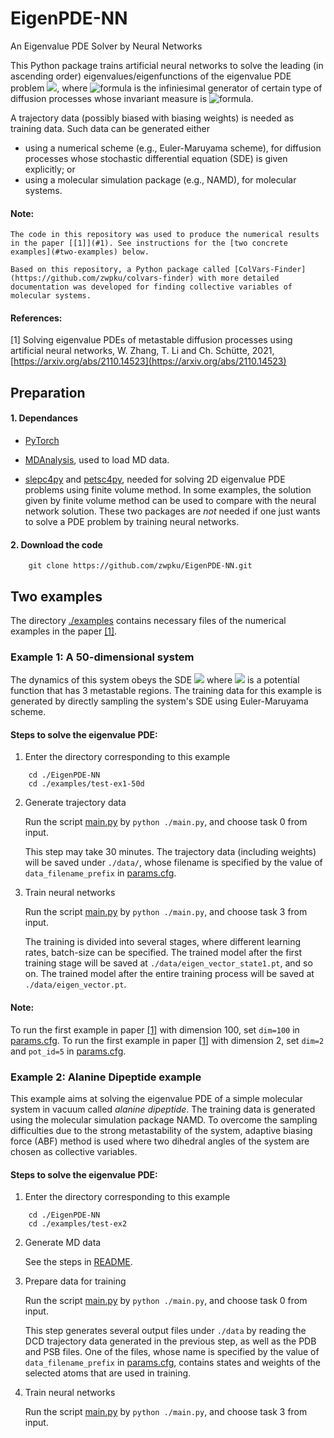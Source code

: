 # EigenPDE-NN
An Eigenvalue PDE Solver by Neural Networks

This Python package trains artificial neural networks to solve the leading (in ascending order) eigenvalues/eigenfunctions of the eigenvalue PDE problem 
<img src="https://render.githubusercontent.com/render/math?math=-\mathcal{L}f=\lambda f">, where ![formula](https://render.githubusercontent.com/render/math?math=\mathcal{L}) is the infiniesimal generator of certain type of diffusion processes whose invariant measure is ![formula](https://render.githubusercontent.com/render/math?math=\mu).

A trajectory data (possibly biased with biasing weights) is needed as training data. Such data can be generated either 
- using a numerical scheme (e.g., Euler-Maruyama scheme), for diffusion processes whose stochastic differential equation (SDE) is given explicitly;  or 
- using a molecular simulation package (e.g., NAMD), for molecular systems.


#### Note:

	The code in this repository was used to produce the numerical results in the paper [[1]](#1). See instructions for the [two concrete examples](#two-examples) below.

	Based on this repository, a Python package called [ColVars-Finder](https://github.com/zwpku/colvars-finder) with more detailed documentation was developed for finding collective variables of molecular systems.

#### References:
<a id="1"> [1] </a> Solving eigenvalue PDEs of metastable diffusion processes using artificial neural networks, W. Zhang, T. Li and Ch. Sch&uuml;tte, 2021, 
[https://arxiv.org/abs/2110.14523](https://arxiv.org/abs/2110.14523)

## Preparation
#### 1. Dependances 

- [PyTorch](https://pytorch.org/)

- [MDAnalysis](https://www.mdanalysis.org/), used to load MD data. 

- [slepc4py](https://pypi.org/project/slepc4py/) and [petsc4py](https://pypi.org/project/petsc4py/), needed for solving 2D eigenvalue PDE problems using finite volume method. In some examples, the solution given by finite volume method can be used to compare with the neural network solution. 
These two packages are *not* needed if one just wants to solve a PDE problem by training neural networks.

#### 2. Download the code 

```
	git clone https://github.com/zwpku/EigenPDE-NN.git
```

## Two examples 
The directory [./examples](examples) contains necessary files of the numerical examples in the paper [[1]](#1).

### Example 1: A 50-dimensional system 

The dynamics of this system obeys the SDE <img src="https://render.githubusercontent.com/render/math?math=dX_t = -\nabla V(X_t)dt%2b\sqrt{2\beta^{-1}}dW_t"> where <img src="https://render.githubusercontent.com/render/math?math=V:\mathbb{R}^{50}\rightarrow\mathbb{R}"> is a potential function that has 3 metastable regions. The training data for this example is generated by directly sampling the system's SDE using Euler-Maruyama scheme.

#### Steps to solve the eigenvalue PDE:

1. Enter the directory corresponding to this example

```
    cd ./EigenPDE-NN
    cd ./examples/test-ex1-50d
```

2. Generate trajectory data

	  Run the script [main.py](examples/test-ex1-50d/main.py) by `python ./main.py`, and choose task 0 from input. 

	  This step may take 30 minutes. The trajectory data (including weights) will be saved under `./data/`, whose filename is specified by the value of `data_filename_prefix` in [params.cfg](examples/test-ex1-50d/params.cfg).

3. Train neural networks

	  Run the script [main.py](examples/test-ex1-50d/main.py) by `python ./main.py`, and choose task 3 from input.

	  The training is divided into several stages, where different learning rates, batch-size can be specified. The trained model after the first training stage will be saved at `./data/eigen_vector_state1.pt`, and so on. The trained model after the entire training process will be saved at `./data/eigen_vector.pt`.

#### Note:
To run the first example in paper [[1]](#1) with dimension 100, set `dim=100` in [params.cfg](examples/test-ex1-50d/params.cfg). 
To run the first example in paper [[1]](#1) with dimension 2, set `dim=2` and `pot_id=5` in [params.cfg](examples/test-ex1-50d/params.cfg).

### Example 2: Alanine Dipeptide example 

This example aims at solving the eigenvalue PDE of a simple molecular system in vacuum called *alanine dipeptide*.  The training data is generated using the molecular simulation package NAMD. To overcome the sampling difficulties due to the strong metastability of the system, adaptive biasing force (ABF) method is used where two dihedral angles of the system are chosen as collective variables.

#### Steps to solve the eigenvalue PDE:

1. Enter the directory corresponding to this example

```
    cd ./EigenPDE-NN
    cd ./examples/test-ex2
```

2. Generate MD data

	  See the steps in [README](examples/test-ex2/MDdata/README.md).

3. Prepare data for training 

	  Run the script [main.py](examples/test-ex2/main.py) by `python ./main.py`, and choose task 0 from input.

	  This step generates several output files under `./data` by reading the DCD trajectory data generated in the previous step, as well as the PDB and PSB files. One of the files, whose name is specified by the value of `data_filename_prefix` in [params.cfg](examples/test-ex2/params.cfg), contains states and weights of the selected atoms that are used in training.

4. Train neural networks

	  Run the script [main.py](examples/test-ex2/main.py) by `python ./main.py`, and choose task 3 from input.
